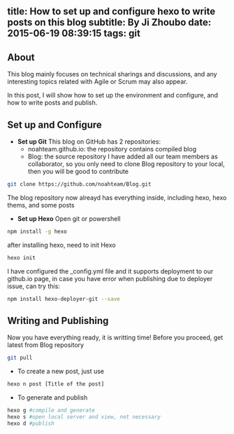 title: How to set up and configure hexo to write posts on this blog
subtitle: By Ji Zhoubo
date: 2015-06-19 08:39:15
tags: git
---
## About
This blog mainly focuses on technical sharings and discussions, and any interesting topics related with Agile or Scrum may also appear.

In this post, I will show how to set up the environment and configure, and how to write posts and publish.

## Set up and Configure
- **Set up Git**
 This blog on GitHub has 2 repositories: 
    - noahteam.github.io: the repository contains compiled blog    
    - Blog: the source repository
 I have added all our team members as collaborator, so you only need to clone Blog repository to your local, then you will be good to contribute
 ```bash
 git clone https://github.com/noahteam/Blog.git
 ```
 The blog repository now alreayd has everything inside, including hexo, hexo thems, and some posts

- **Set up Hexo**
 Open git or powershell
 ```bash
 npm install -g hexo
 ```
 after installing hexo, need to init Hexo
 ```bash
 hexo init
 ```
 I have configured the _config.yml file and it supports deployment to our github.io page, in case you have error when publishing due to deployer issue, can try this:
 ```bash
 npm install hexo-deployer-git --save
 ```

## Writing and Publishing
Now you have everything ready, it is writting time! 
Before you proceed, get latest from Blog repository
```bash
git pull
```
- To create a new post, just use
 
 ```bash
 hexo n post [Title of the post]
 ```
- To generate and publish
 
 ```bash
 hexo g #compile and generate
 hexo s #open local server and view, not necessary
 hexo d #publish
 ```


